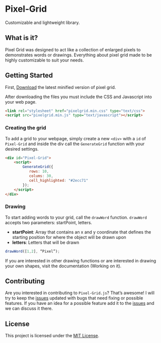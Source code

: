 # Pixel-Grid

Customizable and lightweight library.

## What is it?

Pixel Grid was designed to act like a collection of enlarged pixels to demonstrates words or drawings. Everything about pixel grid made to be highly customizable to suit your needs.

## Getting Started
First, [Download](#) the latest minified version of pixel grid.

After downloading the files you must include the CSS and Javascript into your web page.
```html
<link rel="stylesheet" href="pixelgrid.min.css" type="text/css">
<script src="pixelgrid.min.js" type="text/javascript"></script>
```

### Creating the grid

To add a grid to your webpage, simply create a new `<div>` with a `id` of `Pixel-Grid` and inside the div call the `GenerateGrid` function with your desired settings.

```html
<div id="Pixel-Grid">
    <script>
        GenerateGrid({
           rows: 10,
           colums: 30,
           cell_highlighted: "#2ecc71"
        });
    </script>
</div>
``` 

### Drawing

To start adding words to your grid, call the `drawWord` function. `drawWord` accepts two parameters: startPoint, letters.

* **startPoint**: Array that contains an x and y coordinate that defines the starting position for where the object will be drawn upon
* **letters**: Letters that will be drawn

```javascript
drawWord([1,2], “Pixel”);
```

If you are interested in other drawing functions or are interested in drawing your own shapes, visit the documentation (Working on it).

## Contributing

Are you interested in contributing to `Pixel-Grid.js`? That’s awesome! I will try to keep the [issues](https://github.com/kirkbyo/Pixel-Grid/issues) updated with bugs that need fixing or possible features. If you have an idea for a possible feature add it to the [issues](https://github.com/kirkbyo/Pixel-Grid/issues/new) and we can discuss it there.

## License

This project is licensed under the [MIT License](https://github.com/kirkbyo/Pixel-Grid/blob/master/LICENSE.md).

